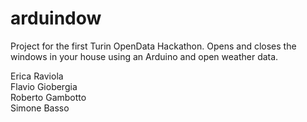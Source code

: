 arduindow
=========

Project for the first Turin OpenData Hackathon. Opens and closes the
windows in your house using an Arduino and open weather data.

Erica Raviola   
Flavio Giobergia   
Roberto Gambotto   
Simone Basso   
